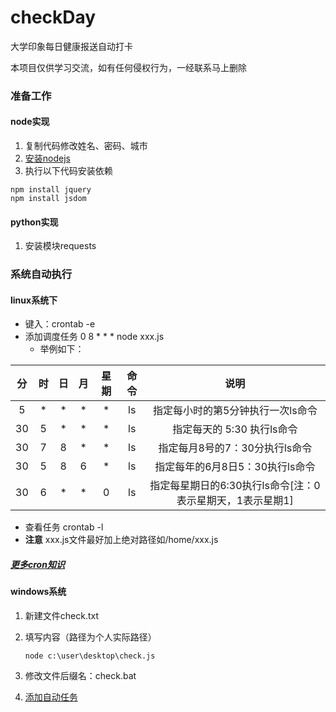 # checkDay
大学印象每日健康报送自动打卡

本项目仅供学习交流，如有任何侵权行为，一经联系马上删除

### 准备工作

#### node实现
1. 复制代码修改姓名、密码、城市
2. [安装nodejs](https://www.runoob.com/nodejs/nodejs-install-setup.html)
3. 执行以下代码安装依赖
```
npm install jquery
npm install jsdom
```

#### python实现
1. 安装模块requests

### 系统自动执行
#### linux系统下
- 键入：crontab  -e
- 添加调度任务 0 8 * * * node xxx.js
  - 举例如下：
  
|分|时|日|月|星期|命令|说明|
|:----:|:----:|:----:|:----:|:----:|:----:|:----:|
|5|*|*|*|*|ls|指定每小时的第5分钟执行一次ls命令|
|30|5|*|*|*|ls|指定每天的 5:30 执行ls命令|
|30|7|8|*|*|ls|指定每月8号的7：30分执行ls命令|
|30|5|8|6|*|ls|指定每年的6月8日5：30执行ls命令|
|30|6|*|*|0|ls|指定每星期日的6:30执行ls命令[注：0表示星期天，1表示星期1]|

- 查看任务 crontab -l
- **注意** xxx.js文件最好加上绝对路径如/home/xxx.js

##### [更多cron知识](http://blogjava.net/freeman1984/archive/2010/09/23/332715.html)

#### windows系统

1. 新建文件check.txt

2. 填写内容（路径为个人实际路径）

   ```
   node c:\user\desktop\check.js
   ```

3. 修改文件后缀名：check.bat

4. [添加自动任务](https://jingyan.baidu.com/article/d5c4b52bc3a11cda560dc5a7.html)

   
